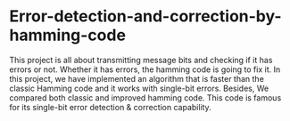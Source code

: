 # Error-detection-and-correction-by-hamming-code
This project is all about transmitting message bits and checking if it has errors or not. 
Whether it has errors, the hamming code is going to fix it. In this project, we have implemented an algorithm that is faster than the classic Hamming code 
and it works with single-bit errors. Besides, We compared both classic and improved hamming code. 
This code is famous for its single-bit error detection & correction capability. 
